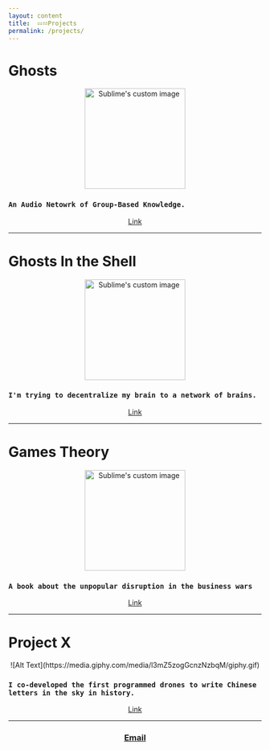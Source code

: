 ```yaml
---
layout: content
title:  𝌄𝌂Projects
permalink: /projects/
---
```




# Ghosts


<p align="center">
  <img width="200" height="200" src="https://i.imgur.com/qYXww6S.png" alt="Sublime's custom image"/>
</p>

### `An Audio Netowrk of Group-Based Knowledge.`
<center><a href="mailto:allenleein@gmail.com">Link</a></center>


---

# Ghosts In the Shell


<p align="center">
  <img width="200" height="200" src="https://i.imgur.com/vqWkSRl.png" alt="Sublime's custom image"/>
</p>


### `I'm trying to decentralize my brain to a network of brains.` 
<center><a href="https://github.com/allenleein/brains">Link</a></center>


---

# Games Theory

<p align="center">
  <img width="200" height="200" src="https://i.imgur.com/oNNIQn2.png" alt="Sublime's custom image"/>
</p>

### `A book about the unpopular disruption in the business wars`
<center><a href="https://gamestheory.substack.com/about?utm_source=menu-dropdown">Link</a></center>


---

# Project X

<center>
![Alt Text](https://media.giphy.com/media/l3mZ5zogGcnzNzbqM/giphy.gif)
</center>

### `I co-developed the first programmed drones to write Chinese letters in the sky in history.` 

<center><a href="[Link](https://vimeo.com/111901733)
">Link</a></center>


---


<center><h3><a href="mailto:allenleein@gmail.com">Email</a></h3></center>






